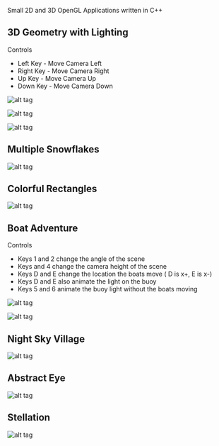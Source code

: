 Small 2D and 3D OpenGL Applications written in C++

## 3D Geometry with Lighting ##

Controls

- Left Key - Move Camera Left
- Right Key - Move Camera Right
- Up Key - Move Camera Up
- Down Key - Move Camera Down

![alt tag](https://cloud.githubusercontent.com/assets/5244883/8767784/dc2ab440-2e35-11e5-86c0-379afd72ea5d.jpg)

![alt tag](https://cloud.githubusercontent.com/assets/5244883/8767785/dc2e1d92-2e35-11e5-9868-b8fe1178cc98.jpg)

![alt tag](https://cloud.githubusercontent.com/assets/5244883/8767792/2851ef14-2e36-11e5-800d-36ea79028b31.jpg)

## Multiple Snowflakes ##

![alt tag](https://cloud.githubusercontent.com/assets/5244883/8767745/801d0b72-2e34-11e5-89fe-b2d3f3f0454d.png)

## Colorful Rectangles ##

![alt tag](https://cloud.githubusercontent.com/assets/5244883/8767799/7457fff2-2e36-11e5-878f-0262f0ddd615.jpg)

## Boat Adventure ##

Controls 

- Keys 1 and 2 change the angle of the scene
- Keys and 4 change the camera height of the scene
- Keys D and E change the location the boats move ( D is x+, E is x-)
- Keys D and E also animate the light on the buoy
- Keys 5 and 6 animate the buoy light without the boats moving

![alt tag](https://cloud.githubusercontent.com/assets/5244883/8767821/1def3940-2e37-11e5-9848-2df58ed52e13.jpg)

![alt tag](https://cloud.githubusercontent.com/assets/5244883/8767820/1ded792a-2e37-11e5-84b0-f6f778af0d35.jpg)

## Night Sky Village ##

![alt tag](https://cloud.githubusercontent.com/assets/5244883/8767830/7716ab0c-2e37-11e5-906a-12ef08f7009f.jpg)

## Abstract Eye ##

![alt tag](https://cloud.githubusercontent.com/assets/5244883/8767842/b8dca460-2e37-11e5-9481-bfb633a31662.jpg)

## Stellation ##

![alt tag](https://cloud.githubusercontent.com/assets/5244883/8767849/f1104724-2e37-11e5-812a-5406cea1a707.jpg)



